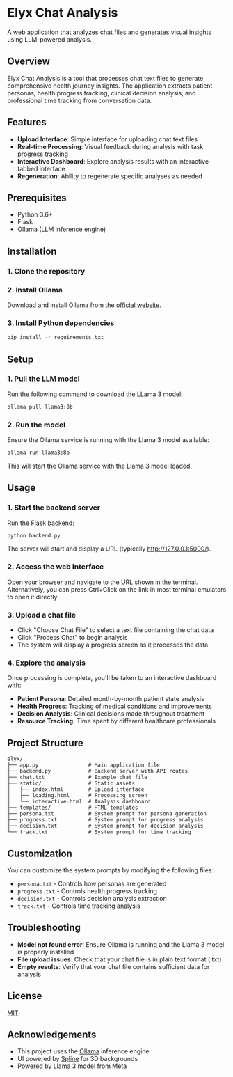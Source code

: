 # Elyx Chat Analysis

A web application that analyzes chat files and generates visual insights using LLM-powered analysis.

## Overview

Elyx Chat Analysis is a tool that processes chat text files to generate comprehensive health journey insights. The application extracts patient personas, health progress tracking, clinical decision analysis, and professional time tracking from conversation data.



## Features

- **Upload Interface**: Simple interface for uploading chat text files
- **Real-time Processing**: Visual feedback during analysis with task progress tracking
- **Interactive Dashboard**: Explore analysis results with an interactive tabbed interface
- **Regeneration**: Ability to regenerate specific analyses as needed

## Prerequisites

- Python 3.6+
- Flask
- Ollama (LLM inference engine)

## Installation

### 1. Clone the repository


### 2. Install Ollama

Download and install Ollama from the [official website](https://ollama.ai/download).

### 3. Install Python dependencies

```bash
pip install -r requirements.txt
```

## Setup

### 1. Pull the LLM model

Run the following command to download the LLama 3 model:

```bash
ollama pull llama3:8b
```

### 2. Run the model

Ensure the Ollama service is running with the Llama 3 model available:

```bash
ollama run llama3:8b
```

This will start the Ollama service with the Llama 3 model loaded.

## Usage

### 1. Start the backend server

Run the Flask backend:

```bash
python backend.py
```

The server will start and display a URL (typically http://127.0.0.1:5000/).

### 2. Access the web interface

Open your browser and navigate to the URL shown in the terminal. Alternatively, you can press Ctrl+Click on the link in most terminal emulators to open it directly.

### 3. Upload a chat file

- Click "Choose Chat File" to select a text file containing the chat data
- Click "Process Chat" to begin analysis
- The system will display a progress screen as it processes the data

### 4. Explore the analysis

Once processing is complete, you'll be taken to an interactive dashboard with:

- **Patient Persona**: Detailed month-by-month patient state analysis
- **Health Progress**: Tracking of medical conditions and improvements
- **Decision Analysis**: Clinical decisions made throughout treatment
- **Resource Tracking**: Time spent by different healthcare professionals

## Project Structure

```
elyx/
├── app.py                # Main application file
├── backend.py            # Backend server with API routes
├── chat.txt              # Example chat file
├── static/               # Static assets
│   ├── index.html        # Upload interface
│   ├── loading.html      # Processing screen
│   └── interactive.html  # Analysis dashboard
├── templates/            # HTML templates
├── persona.txt           # System prompt for persona generation
├── progress.txt          # System prompt for progress analysis
├── decision.txt          # System prompt for decision analysis
└── track.txt             # System prompt for time tracking
```

## Customization

You can customize the system prompts by modifying the following files:
- `persona.txt` - Controls how personas are generated
- `progress.txt` - Controls health progress tracking
- `decision.txt` - Controls decision analysis extraction
- `track.txt` - Controls time tracking analysis

## Troubleshooting

- **Model not found error**: Ensure Ollama is running and the Llama 3 model is properly installed
- **File upload issues**: Check that your chat file is in plain text format (.txt)
- **Empty results**: Verify that your chat file contains sufficient data for analysis

## License

[MIT](LICENSE)

## Acknowledgements

- This project uses the [Ollama](https://ollama.ai/) inference engine
- UI powered by [Spline](https://spline.design/) for 3D backgrounds
- Powered by Llama 3 model from Meta
